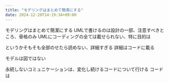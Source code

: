 ```yaml
---
title: "モデリングはまとめて簡潔にする"
date: 2024-12-20T14:19:34+09:00
---
```

モデリングはまとめて簡潔にする
UMLで書けるのは設計の一部、注意すべきところ、骨格のみ
UMLにコーディングの全ては載せられない、特に目的は

というかそもそも全部のせたら読めない、詳細すぎる
詳細はコードに載る

モデルは図ではない

永続しないコミュニケーションは、変化し続けるコードについて行ける
コードは
